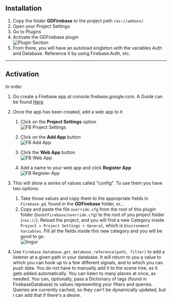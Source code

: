 ## Installation
1. Copy the folder **GDFirebase** to the project path `res://addons/`
2. Open your Project Settings
3. Go to Plugins
4. Activate the GDFirebase plugin<br>
![Plugin Section](https://github.com/WolfgangSenff/GodotFirebase/blob/master/Images/plugins_section.png)
5. From there, you will have an autoload singleton with the variables Auth and Database. Reference it by using Firebase.Auth, etc.

***

## Activation
In order 
1. Go create a Firebase app at console.firebase.google.com. A Guide can be found [Here](https://firebase.google.com/docs/projects/learn-more#setting_up_a_firebase_project_and_connecting_apps)
2. Once the app has been created, add a web app to it
    1. Click on the **Project Settings** option<br>
    ![FB Project Settings](https://github.com/WolfgangSenff/GodotFirebase/blob/master/Images/fb_project_settings.png)

    2. Click on the **Add App** button<br>
    ![FB Add App](https://github.com/WolfgangSenff/GodotFirebase/blob/master/Images/fb_add_app.png)

    3. Click the **Web App** button<br>
    ![FB Web App](https://github.com/WolfgangSenff/GodotFirebase/blob/master/Images/fb_web_app.png)

    4. Add a name to your web app and click **Register App**<br>
    ![FB Register App](https://github.com/WolfgangSenff/GodotFirebase/blob/master/Images/fb_register_app.png)

3. This will show a series of values called "config". To use them you have two options:  
    1. Take those values and copy them to the appropriate fields in `Firebase.gd`, found in the **GDFirebase** folder, or...  
    2. Copy and paste the file `override.cfg` from the root of this plugin folder (`GodotFirebase/override.cfg`) to the root of you project folder (`res://`). Reload the project, and you will find a new Category inside `Project > Project Settings > General`, which is `Environment Variables`. Fill all the fields inside this new category and you will be good to go.   
![Imgur](https://imgur.com/sRDdnoW.png)  
4. Use `Firebase.Database.get_database_reference(path, filter)` to add a listener at a given path in your database. It will return to you a value to which you can hook up to a few different signals, and to which you can push data. You do not have to manually add it to the scene tree, as it gets added automatically. You can listen to many places at once, as needed. You can, optionally, pass a Dictionary of tags (found in FirebaseDatabase) to values representing your filters and queries. Queries are currently cached, so they can't be dynamically updated, but I can add that if there's a desire.

